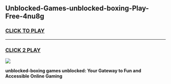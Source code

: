 
## Unblocked-Games-unblocked-boxing-Play-Free-4nu8g
<h3>
<a href="https://premium76.site?title=unblocked-boxing&ref=23A">CLICK TO PLAY</a></h3>
<hr>

<h3>
<a href="https://premium76.site?title=unblocked-boxing&ref=23A">CLICK 2 PLAY</a>
  
</h3>

<a href="https://premium76.site?title=unblocked-boxing&ref=23A"><img src="https://clearcache.store/games.png"></a>


**unblocked-boxing games unblocked: Your Gateway to Fun and Accessible Online Gaming**
